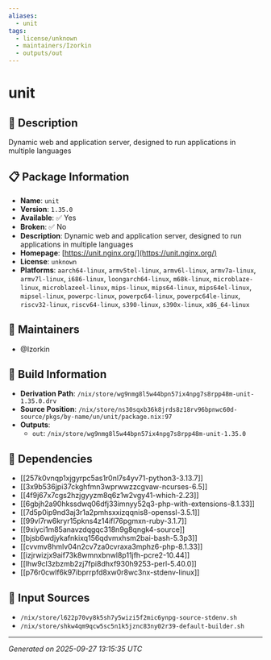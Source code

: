 ```yaml
---
aliases:
  - unit
tags:
  - license/unknown
  - maintainers/Izorkin
  - outputs/out
---
```


# unit

## 📝 Description

Dynamic web and application server, designed to run applications in multiple languages

## 📋 Package Information

- **Name**: `unit`
- **Version**: `1.35.0`
- **Available**: ✅ Yes
- **Broken**: ✅ No
- **Description**: Dynamic web and application server, designed to run applications in multiple languages
- **Homepage**: [https://unit.nginx.org/](https://unit.nginx.org/)
- **License**: `unknown`
- **Platforms**: `aarch64-linux`, `armv5tel-linux`, `armv6l-linux`, `armv7a-linux`, `armv7l-linux`, `i686-linux`, `loongarch64-linux`, `m68k-linux`, `microblaze-linux`, `microblazeel-linux`, `mips-linux`, `mips64-linux`, `mips64el-linux`, `mipsel-linux`, `powerpc-linux`, `powerpc64-linux`, `powerpc64le-linux`, `riscv32-linux`, `riscv64-linux`, `s390-linux`, `s390x-linux`, `x86_64-linux`
## 👥 Maintainers

- @Izorkin


## 🔧 Build Information

- **Derivation Path**: `/nix/store/wg9nmg8l5w44bpn57ix4npg7s8rpp48m-unit-1.35.0.drv`
- **Source Position**: `/nix/store/ns30sqxb36k8jrds8z18rv96bpnwc60d-source/pkgs/by-name/un/unit/package.nix:97`
- **Outputs**:
  - `out`:  `/nix/store/wg9nmg8l5w44bpn57ix4npg7s8rpp48m-unit-1.35.0`

## 🔗 Dependencies

- [[257k0vnqp1xjgyrpc5as1r0nl7s4yv71-python3-3.13.7]]
- [[3x9b536jpi37ckghfmn3wprwwzzcgvaw-ncurses-6.5]]
- [[4f9j67x7cgs2hzjgyyzm8q6z1w2vgy41-which-2.23]]
- [[6gbjh2a90hkssdwq06dfj33imnyy52q3-php-with-extensions-8.1.33]]
- [[7d5p0ip9nd3aj3r1a2pmhsxxizqqnis8-openssl-3.5.1]]
- [[99vl7rw6kryr15pkns4z14ifl76pgmxn-ruby-3.1.7]]
- [[9xiyci1m85anavzdqgqc318n9g8qngk4-source]]
- [[bjsb6wdjykafnkixq156qdvmxhsm2bai-bash-5.3p3]]
- [[cvvmv8hmlv04n2cv7za0cvraxa3mphz6-php-8.1.33]]
- [[izjrwizjx9aif73k8wmnxbnwl8p11jfh-pcre2-10.44]]
- [[lhw9cl3zbzmb2zj7fpi8dhxf930h9253-perl-5.40.0]]
- [[p76r0cwlf6k97ibprrpfd8xw0r8wc3nx-stdenv-linux]]

## 📁 Input Sources

- `/nix/store/l622p70vy8k5sh7y5wizi5f2mic6ynpg-source-stdenv.sh`
- `/nix/store/shkw4qm9qcw5sc5n1k5jznc83ny02r39-default-builder.sh`

---
*Generated on 2025-09-27 13:15:35 UTC*
